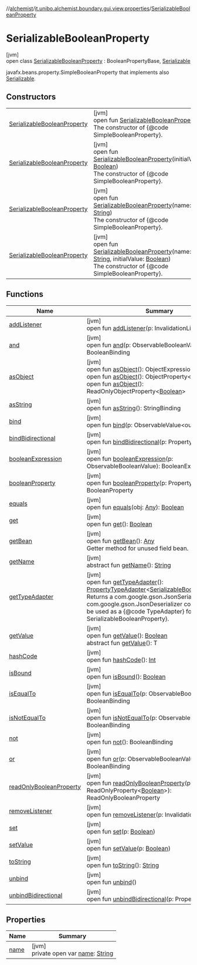 //[alchemist](../../../index.md)/[it.unibo.alchemist.boundary.gui.view.properties](../index.md)/[SerializableBooleanProperty](index.md)

# SerializableBooleanProperty

[jvm]\
open class [SerializableBooleanProperty](index.md) : BooleanPropertyBase, [Serializable](https://docs.oracle.com/javase/8/docs/api/java/io/Serializable.html)

javafx.beans.property.SimpleBooleanProperty that implements also [Serializable](https://docs.oracle.com/javase/8/docs/api/java/io/Serializable.html).

## Constructors

| | |
|---|---|
| [SerializableBooleanProperty](-serializable-boolean-property.md) | [jvm]<br>open fun [SerializableBooleanProperty](-serializable-boolean-property.md)()<br>The constructor of {@code SimpleBooleanProperty}. |
| [SerializableBooleanProperty](-serializable-boolean-property.md) | [jvm]<br>open fun [SerializableBooleanProperty](-serializable-boolean-property.md)(initialValue: [Boolean](https://kotlinlang.org/api/latest/jvm/stdlib/kotlin/-boolean/index.html))<br>The constructor of {@code SimpleBooleanProperty}. |
| [SerializableBooleanProperty](-serializable-boolean-property.md) | [jvm]<br>open fun [SerializableBooleanProperty](-serializable-boolean-property.md)(name: [String](https://docs.oracle.com/javase/8/docs/api/java/lang/String.html))<br>The constructor of {@code SimpleBooleanProperty}. |
| [SerializableBooleanProperty](-serializable-boolean-property.md) | [jvm]<br>open fun [SerializableBooleanProperty](-serializable-boolean-property.md)(name: [String](https://docs.oracle.com/javase/8/docs/api/java/lang/String.html), initialValue: [Boolean](https://kotlinlang.org/api/latest/jvm/stdlib/kotlin/-boolean/index.html))<br>The constructor of {@code SimpleBooleanProperty}. |

## Functions

| Name | Summary |
|---|---|
| [addListener](index.md#1504033421%2FFunctions%2F-267951372) | [jvm]<br>open fun [addListener](index.md#1504033421%2FFunctions%2F-267951372)(p: InvalidationListener) |
| [and](index.md#1213835824%2FFunctions%2F-267951372) | [jvm]<br>open fun [and](index.md#1213835824%2FFunctions%2F-267951372)(p: ObservableBooleanValue): BooleanBinding |
| [asObject](index.md#1776861454%2FFunctions%2F-267951372) | [jvm]<br>open fun [asObject](index.md#1776861454%2FFunctions%2F-267951372)(): ObjectExpression<[Boolean](https://docs.oracle.com/javase/8/docs/api/java/lang/Boolean.html)><br>open fun [asObject](index.md#44561349%2FFunctions%2F-267951372)(): ObjectProperty<[Boolean](https://docs.oracle.com/javase/8/docs/api/java/lang/Boolean.html)><br>open fun [asObject](index.md#-860701053%2FFunctions%2F-267951372)(): ReadOnlyObjectProperty<[Boolean](https://docs.oracle.com/javase/8/docs/api/java/lang/Boolean.html)> |
| [asString](index.md#904246396%2FFunctions%2F-267951372) | [jvm]<br>open fun [asString](index.md#904246396%2FFunctions%2F-267951372)(): StringBinding |
| [bind](index.md#-679939498%2FFunctions%2F-267951372) | [jvm]<br>open fun [bind](index.md#-679939498%2FFunctions%2F-267951372)(p: ObservableValue<out [Boolean](https://docs.oracle.com/javase/8/docs/api/java/lang/Boolean.html)>) |
| [bindBidirectional](index.md#-778752377%2FFunctions%2F-267951372) | [jvm]<br>open fun [bindBidirectional](index.md#-778752377%2FFunctions%2F-267951372)(p: Property<[Boolean](https://docs.oracle.com/javase/8/docs/api/java/lang/Boolean.html)>) |
| [booleanExpression](index.md#-444975239%2FFunctions%2F-267951372) | [jvm]<br>open fun [booleanExpression](index.md#-444975239%2FFunctions%2F-267951372)(p: ObservableBooleanValue): BooleanExpression |
| [booleanProperty](index.md#1077087774%2FFunctions%2F-267951372) | [jvm]<br>open fun [booleanProperty](index.md#1077087774%2FFunctions%2F-267951372)(p: Property<[Boolean](https://docs.oracle.com/javase/8/docs/api/java/lang/Boolean.html)>): BooleanProperty |
| [equals](equals.md) | [jvm]<br>open fun [equals](equals.md)(obj: [Any](https://kotlinlang.org/api/latest/jvm/stdlib/kotlin/-any/index.html)): [Boolean](https://kotlinlang.org/api/latest/jvm/stdlib/kotlin/-boolean/index.html) |
| [get](index.md#-1086264515%2FFunctions%2F-267951372) | [jvm]<br>open fun [get](index.md#-1086264515%2FFunctions%2F-267951372)(): [Boolean](https://kotlinlang.org/api/latest/jvm/stdlib/kotlin/-boolean/index.html) |
| [getBean](get-bean.md) | [jvm]<br>open fun [getBean](get-bean.md)(): [Any](https://kotlinlang.org/api/latest/jvm/stdlib/kotlin/-any/index.html)<br>Getter method for unused field bean. |
| [getName](../-serializable-enum-property/index.md#-1148459777%2FFunctions%2F-267951372) | [jvm]<br>abstract fun [getName](../-serializable-enum-property/index.md#-1148459777%2FFunctions%2F-267951372)(): [String](https://docs.oracle.com/javase/8/docs/api/java/lang/String.html) |
| [getTypeAdapter](get-type-adapter.md) | [jvm]<br>open fun [getTypeAdapter](get-type-adapter.md)(): [PropertyTypeAdapter](../-property-type-adapter/index.md)<[SerializableBooleanProperty](index.md)><br>Returns a com.google.gson.JsonSerializer and com.google.gson.JsonDeserializer combo class to be used as a {@code TypeAdapter} for this {@code SerializableBooleanProperty}. |
| [getValue](index.md#-171963740%2FFunctions%2F-267951372) | [jvm]<br>open fun [getValue](index.md#-171963740%2FFunctions%2F-267951372)(): [Boolean](https://docs.oracle.com/javase/8/docs/api/java/lang/Boolean.html)<br>abstract fun [getValue](index.md#414617374%2FFunctions%2F-267951372)(): T |
| [hashCode](hash-code.md) | [jvm]<br>open fun [hashCode](hash-code.md)(): [Int](https://kotlinlang.org/api/latest/jvm/stdlib/kotlin/-int/index.html) |
| [isBound](index.md#949565151%2FFunctions%2F-267951372) | [jvm]<br>open fun [isBound](index.md#949565151%2FFunctions%2F-267951372)(): [Boolean](https://kotlinlang.org/api/latest/jvm/stdlib/kotlin/-boolean/index.html) |
| [isEqualTo](index.md#-145154146%2FFunctions%2F-267951372) | [jvm]<br>open fun [isEqualTo](index.md#-145154146%2FFunctions%2F-267951372)(p: ObservableBooleanValue): BooleanBinding |
| [isNotEqualTo](index.md#-212114533%2FFunctions%2F-267951372) | [jvm]<br>open fun [isNotEqualTo](index.md#-212114533%2FFunctions%2F-267951372)(p: ObservableBooleanValue): BooleanBinding |
| [not](index.md#-221031224%2FFunctions%2F-267951372) | [jvm]<br>open fun [not](index.md#-221031224%2FFunctions%2F-267951372)(): BooleanBinding |
| [or](index.md#-1504952200%2FFunctions%2F-267951372) | [jvm]<br>open fun [or](index.md#-1504952200%2FFunctions%2F-267951372)(p: ObservableBooleanValue): BooleanBinding |
| [readOnlyBooleanProperty](index.md#530614172%2FFunctions%2F-267951372) | [jvm]<br>open fun [readOnlyBooleanProperty](index.md#530614172%2FFunctions%2F-267951372)(p: ReadOnlyProperty<[Boolean](https://docs.oracle.com/javase/8/docs/api/java/lang/Boolean.html)>): ReadOnlyBooleanProperty |
| [removeListener](index.md#-1900269540%2FFunctions%2F-267951372) | [jvm]<br>open fun [removeListener](index.md#-1900269540%2FFunctions%2F-267951372)(p: InvalidationListener) |
| [set](index.md#73645897%2FFunctions%2F-267951372) | [jvm]<br>open fun [set](index.md#73645897%2FFunctions%2F-267951372)(p: [Boolean](https://kotlinlang.org/api/latest/jvm/stdlib/kotlin/-boolean/index.html)) |
| [setValue](index.md#1300363943%2FFunctions%2F-267951372) | [jvm]<br>open fun [setValue](index.md#1300363943%2FFunctions%2F-267951372)(p: [Boolean](https://docs.oracle.com/javase/8/docs/api/java/lang/Boolean.html)) |
| [toString](index.md#-583567749%2FFunctions%2F-267951372) | [jvm]<br>open fun [toString](index.md#-583567749%2FFunctions%2F-267951372)(): [String](https://docs.oracle.com/javase/8/docs/api/java/lang/String.html) |
| [unbind](index.md#586401873%2FFunctions%2F-267951372) | [jvm]<br>open fun [unbind](index.md#586401873%2FFunctions%2F-267951372)() |
| [unbindBidirectional](index.md#-1344338418%2FFunctions%2F-267951372) | [jvm]<br>open fun [unbindBidirectional](index.md#-1344338418%2FFunctions%2F-267951372)(p: Property<[Boolean](https://docs.oracle.com/javase/8/docs/api/java/lang/Boolean.html)>) |

## Properties

| Name | Summary |
|---|---|
| [name](name.md) | [jvm]<br>private open var [name](name.md): [String](https://docs.oracle.com/javase/8/docs/api/java/lang/String.html) |
